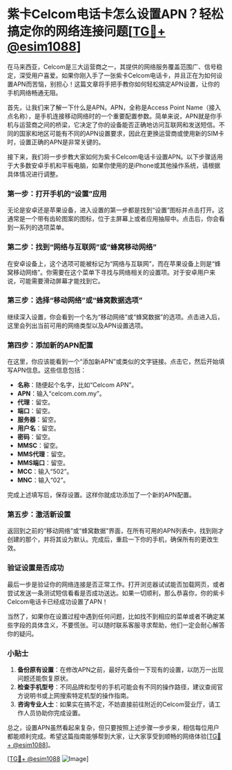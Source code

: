 # 紫卡Celcom电话卡怎么设置APN？轻松搞定你的网络连接问题[[TG💪+ @esim1088](https://t.me/s/esim1088)]

在马来西亚，Celcom是三大运营商之一，其提供的网络服务覆盖范围广、信号稳定，深受用户喜爱。如果你刚入手了一张紫卡Celcom电话卡，并且正在为如何设置APN而苦恼，别担心！这篇文章将手把手教你如何轻松搞定APN设置，让你的手机网络畅通无阻。

首先，让我们来了解一下什么是APN。APN，全称是Access Point Name（接入点名称），是手机连接移动网络时的一个重要配置参数。简单来说，APN就是你手机与运营商之间的桥梁，它决定了你的设备能否正确地访问互联网和发送短信。不同的国家和地区可能有不同的APN设置要求，因此在更换运营商或使用新的SIM卡时，设置正确的APN是非常关键的。

接下来，我们将一步步教大家如何为紫卡Celcom电话卡设置APN。以下步骤适用于大多数安卓手机和平板电脑，如果你使用的是iPhone或其他操作系统，请根据具体情况进行调整。

### 第一步：打开手机的“设置”应用

无论是安卓还是苹果设备，进入设置的第一步都是找到“设置”图标并点击打开。这通常是一个带有齿轮图案的图标，位于主屏幕上或者应用抽屉中。点击后，你会看到一系列的选项菜单。

### 第二步：找到“网络与互联网”或“蜂窝移动网络”

在安卓设备上，这个选项可能被标记为“网络与互联网”，而在苹果设备上则是“蜂窝移动网络”。你需要在这个菜单下寻找与网络相关的设置项。对于安卓用户来说，可能需要滑动屏幕才能找到它。

### 第三步：选择“移动网络”或“蜂窝数据选项”

继续深入设置，你会看到一个名为“移动网络”或“蜂窝数据”的选项。点击进入后，这里会列出当前可用的网络类型以及APN设置选项。

### 第四步：添加新的APN配置

在这里，你应该能看到一个“添加新APN”或类似的文字链接。点击它，然后开始填写APN信息。这些信息包括：

- **名称**：随便起个名字，比如“Celcom APN”。
- **APN**：输入“celcom.com.my”。
- **代理**：留空。
- **端口**：留空。
- **服务器**：留空。
- **用户名**：留空。
- **密码**：留空。
- **MMSC**：留空。
- **MMS代理**：留空。
- **MMS端口**：留空。
- **MCC**：输入“502”。
- **MNC**：输入“02”。

完成上述填写后，保存设置。这样你就成功添加了一个新的APN配置。

### 第五步：激活新设置

返回到之前的“移动网络”或“蜂窝数据”界面，在所有可用的APN列表中，找到刚才创建的那个，并将其设为默认。完成后，重启一下你的手机，确保所有的更改生效。

### 验证设置是否成功

最后一步是验证你的网络连接是否正常工作。打开浏览器试试能否加载网页，或者尝试发送一条测试短信看看是否成功送达。如果一切顺利，那么恭喜你，你的紫卡Celcom电话卡已经成功设置了APN！

当然了，如果你在设置过程中遇到任何问题，比如找不到相应的菜单或者不确定某些字段的具体含义，不要慌张。可以随时联系客服寻求帮助，他们一定会耐心解答你的疑问。

### 小贴士

1. **备份原有设置**：在修改APN之前，最好先备份一下现有的设置，以防万一出现问题还能恢复原状。
2. **检查手机型号**：不同品牌和型号的手机可能会有不同的操作路径，建议查阅官方说明书或上网搜索特定机型的操作指南。
3. **咨询专业人士**：如果实在搞不定，不妨直接前往附近的Celcom营业厅，请工作人员协助你完成设置。

总之，设置APN虽然看起来复杂，但只要按照上述步骤一步步来，相信每位用户都能顺利完成。希望这篇指南能够帮到大家，让大家享受到顺畅的网络体验[[TG💪+ @esim1088](https://t.me/s/esim1088)]。

[[TG💪+ @esim1088](https://t.me/s/esim1088) ![Image](https://i.postimg.cc/4NQfJmqS/Snipaste-2025-05-13-00-14-12.png)]